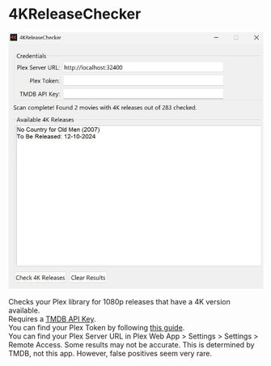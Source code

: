 # 4KReleaseChecker
![4KReleaseChecker](4KReleaseCheckerScreenshot.jpg)  
  
Checks your Plex library for 1080p releases that have a 4K version available.  
Requires a [TMDB API Key](https://developer.themoviedb.org/docs/getting-started).  
You can find your Plex Token by following [this guide](https://support.plex.tv/articles/204059436-finding-an-authentication-token-x-plex-token/).  
You can find your Plex Server URL in Plex Web App > Settings > Settings > Remote Access.
Some results may not be accurate. This is determined by TMDB, not this app. However, false positives seem very rare.
